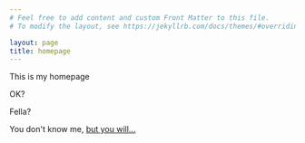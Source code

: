 ```yaml
---
# Feel free to add content and custom Front Matter to this file.
# To modify the layout, see https://jekyllrb.com/docs/themes/#overriding-theme-defaults

layout: page
title: homepage
---
```


This is my homepage

OK?

Fella?

You don't know me, [but you will...](/about/)
